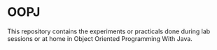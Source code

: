# OOPJ
This repository contains the experiments or practicals done during lab sessions or at home in Object Oriented Programming With Java.
